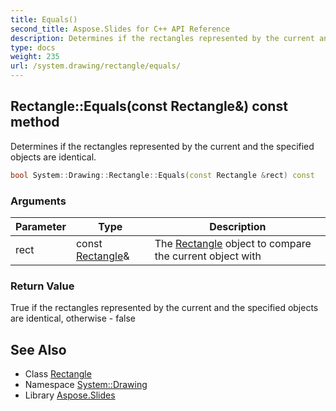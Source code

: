 ```yaml
---
title: Equals()
second_title: Aspose.Slides for C++ API Reference
description: Determines if the rectangles represented by the current and the specified objects are identical.
type: docs
weight: 235
url: /system.drawing/rectangle/equals/
---
```

## Rectangle::Equals(const Rectangle\&) const method


Determines if the rectangles represented by the current and the specified objects are identical.

```cpp
bool System::Drawing::Rectangle::Equals(const Rectangle &rect) const
```


### Arguments

| Parameter | Type | Description |
| --- | --- | --- |
| rect | const [Rectangle](../)\& | The [Rectangle](../) object to compare the current object with |

### Return Value

True if the rectangles represented by the current and the specified objects are identical, otherwise - false

## See Also

* Class [Rectangle](../)
* Namespace [System::Drawing](../../)
* Library [Aspose.Slides](../../../)